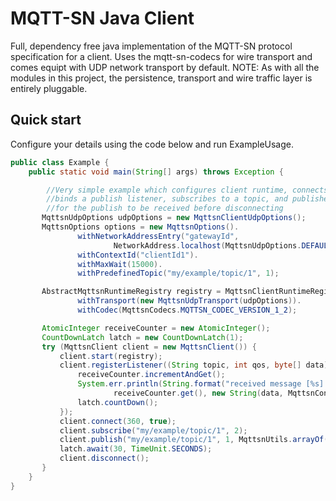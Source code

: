 # MQTT-SN Java Client
Full, dependency free java implementation of the MQTT-SN protocol specification for a client. 
Uses the mqtt-sn-codecs for wire transport and comes equipt with UDP network transport by default. 
NOTE: As with all the modules in this project, the persistence, transport and wire traffic layer is entirely pluggable.

## Quick start
Configure your details using the code below and run ExampleUsage.

```java
public class Example {
    public static void main(String[] args) throws Exception {

        //Very simple example which configures client runtime, connects for a 60 second session
        //binds a publish listener, subscribes to a topic, and publishes to the topic, and waits
        //for the publish to be received before disconnecting
       MqttsnUdpOptions udpOptions = new MqttsnClientUdpOptions();
       MqttsnOptions options = new MqttsnOptions().
               withNetworkAddressEntry("gatewayId",
                       NetworkAddress.localhost(MqttsnUdpOptions.DEFAULT_LOCAL_PORT)).
               withContextId("clientId1").
               withMaxWait(15000).
               withPredefinedTopic("my/example/topic/1", 1);

       AbstractMqttsnRuntimeRegistry registry = MqttsnClientRuntimeRegistry.defaultConfiguration(options).
               withTransport(new MqttsnUdpTransport(udpOptions)).
               withCodec(MqttsnCodecs.MQTTSN_CODEC_VERSION_1_2);

       AtomicInteger receiveCounter = new AtomicInteger();
       CountDownLatch latch = new CountDownLatch(1);
       try (MqttsnClient client = new MqttsnClient()) {
           client.start(registry);
           client.registerListener((String topic, int qos, byte[] data) -> {
               receiveCounter.incrementAndGet();
               System.err.println(String.format("received message [%s] [%s]",
                       receiveCounter.get(), new String(data, MqttsnConstants.CHARSET)));
               latch.countDown();
           });
           client.connect(360, true);
           client.subscribe("my/example/topic/1", 2);
           client.publish("my/example/topic/1", 1, MqttsnUtils.arrayOf(128, (byte) 0x01), true);
           latch.await(30, TimeUnit.SECONDS);
           client.disconnect();
       }
    }
}
```
